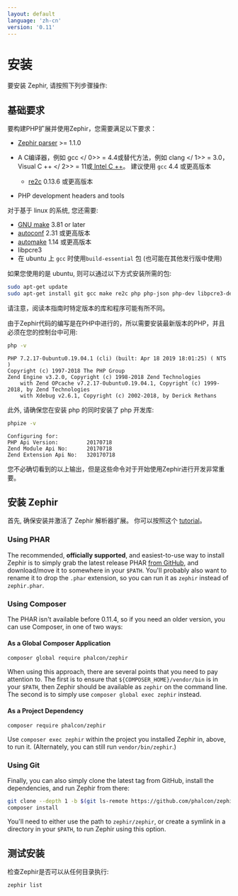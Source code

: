 ```yaml
---
layout: default
language: 'zh-cn'
version: '0.11'
---
```


# 安装

要安装 Zephir, 请按照下列步骤操作:

<a name='prerequisites'></a>

## 基础要求

要构建PHP扩展并使用Zephir，您需要满足以下要求：

* [Zephir parser](https://github.com/phalcon/php-zephir-parser) >= 1.1.0
* A C编译器，例如 gcc </ 0>> = 4.4或替代方法，例如 clang </ 1>> = 3.0， Visual C ++ </ 2>> = 11或[ Intel C ++](https://software.intel.com/en-us/c-compilers)。 建议使用 `gcc` 4.4 或更高版本</li> 
  
  * [re2c](http://re2c.org/) 0.13.6 或更高版本
* PHP development headers and tools</ul> 

对于基于 linux 的系统, 您还需要:

* [GNU make](https://www.gnu.org/software/make/) 3.81 or later
* [autoconf](https://www.gnu.org/software/autoconf/autoconf.html) 2.31 或更高版本
* [automake](https://www.gnu.org/software/automake/) 1.14 或更高版本
* libpcre3
* 在 ubuntu 上 `gcc` 时使用`build-essential` 包 (也可能在其他发行版中使用)

如果您使用的是 ubuntu, 则可以通过以下方式安装所需的包:



```bash
sudo apt-get update
sudo apt-get install git gcc make re2c php php-json php-dev libpcre3-dev build-essential
```


请注意，阅读本指南时特定版本的库和程序可能有所不同。

由于Zephir代码的编写是在PHP中进行的，所以需要安装最新版本的PHP，并且必须在您的控制台中可用:



```bash
php -v
```



```
PHP 7.2.17-0ubuntu0.19.04.1 (cli) (built: Apr 18 2019 18:01:25) ( NTS )
Copyright (c) 1997-2018 The PHP Group
Zend Engine v3.2.0, Copyright (c) 1998-2018 Zend Technologies
    with Zend OPcache v7.2.17-0ubuntu0.19.04.1, Copyright (c) 1999-2018, by Zend Technologies
    with Xdebug v2.6.1, Copyright (c) 2002-2018, by Derick Rethans
```


此外, 请确保您在安装 php 的同时安装了 php 开发库:



```bash
phpize -v
```



```
Configuring for:
PHP Api Version:         20170718
Zend Module Api No:      20170718
Zend Extension Api No:   320170718
```


您不必确切看到的以上输出，但是这些命令对于开始使用Zephir进行开发非常重要。

<a name='installing-zephir'></a>

## 安装 Zephir

首先, 确保安装并激活了 Zephir 解析器扩展。 你可以按照这个 [tutorial](https://github.com/phalcon/php-zephir-parser)。



### Using PHAR

The recommended, **officially supported**, and easiest-to-use way to install Zephir is to simply grab the latest release PHAR [from GitHub](https://github.com/phalcon/zephir/releases/latest), and download/move it to somewhere in your `$PATH`. You'll probably also want to rename it to drop the `.phar` extension, so you can run it as `zephir` instead of `zephir.phar`.



### Using Composer

The PHAR isn't available before 0.11.4, so if you need an older version, you can use Composer, in one of two ways:



#### As a Global Composer Application



```bash
composer global require phalcon/zephir
```


When using this approach, there are several points that you need to pay attention to. The first is to ensure that `${COMPOSER_HOME}/vendor/bin` is in your `$PATH`, then Zephir should be available as `zephir` on the command line. The second is to simply use `composer global exec zephir` instead.



#### As a Project Dependency



```bash
composer require phalcon/zephir
```


Use `composer exec zephir` within the project you installed Zephir in, above, to run it. (Alternately, you can still run `vendor/bin/zephir`.)



### Using Git

Finally, you can also simply clone the latest tag from GitHub, install the dependencies, and run Zephir from there:



```bash
git clone --depth 1 -b $(git ls-remote https://github.com/phalcon/zephir 0.11.* | sort -t/ -k3 -Vr | head -n1 | awk -F/ '{ print $NF }') https://github.com/phalcon/zephir
composer install
```


You'll need to either use the path to `zephir/zephir`, or create a symlink in a directory in your `$PATH`, to run Zephir using this option.

<a name='testing-the-installation'></a>

## 测试安装

检查Zephir是否可以从任何目录执行:



```bash
zephir list
```
